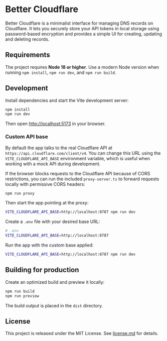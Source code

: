 # Better Cloudflare

Better Cloudflare is a minimalist interface for managing DNS records on Cloudflare. It lets you securely store your API tokens in local storage using password-based encryption and provides a simple UI for creating, updating and deleting records.

## Requirements

The project requires **Node 18 or higher**. Use a modern Node version when running
`npm install`, `npm run dev`, and `npm run build`.


## Development

Install dependencies and start the Vite development server:

```bash
npm install
npm run dev
```

Then open <http://localhost:5173> in your browser.

### Custom API base

By default the app talks to the real Cloudflare API at
`https://api.cloudflare.com/client/v4`. You can change this URL using the
`VITE_CLOUDFLARE_API_BASE` environment variable, which is useful when working
with a mock API during development.

If the browser blocks requests to the Cloudflare API because of CORS
restrictions, you can run the included `proxy-server.ts` to forward requests
locally with permissive CORS headers:

```bash
npm run proxy
```

Then start the app pointing at the proxy:

```bash
VITE_CLOUDFLARE_API_BASE=http://localhost:8787 npm run dev
```

Create a `.env` file with your desired base URL:

```bash
# .env
VITE_CLOUDFLARE_API_BASE=http://localhost:8787
```

Run the app with the custom base applied:

```bash
VITE_CLOUDFLARE_API_BASE=http://localhost:8787 npm run dev
```

## Building for production

Create an optimized build and preview it locally:

```bash
npm run build
npm run preview
```

The build output is placed in the `dist` directory.

## License

This project is released under the MIT License. See [license.md](license.md) for details.
